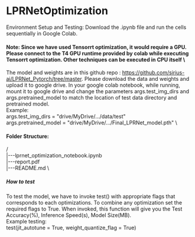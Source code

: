 # LPRNetOptimization
Environment Setup and Testing: Download the .ipynb file and run the cells sequentially in Google Colab.
#### Note: Since we have used Tensorrt optimization, it would require a GPU. Please connect to the T4 GPU runtime provided by colab while executing Tensorrt optimization. Other techniques can be executed in CPU itself \
The model and weights are in this github repo : https://github.com/sirius-ai/LPRNet_Pytorch/tree/master. Please download the data and weights and upload it to google drive. In your google colab notebook, while running, mount it to google drive and change the parameters args.test_img_dirs and args.pretrained_model to match the location of test data directory and pretrained model.\
Example: \
args.test_img_dirs = "drive/MyDrive/.../data/test" \
args.pretrained_model = "drive/MyDrive/.../Final_LPRNet_model.pth" \

#### Folder Structure:
/\
|---lprnet_optimization_notebook.ipynb \
|---report.pdf\
|---README.md \
##### How to test
To test the model, we have to invoke test() with appropriate flags that corresponds to each optimizations. To combine any optimization set the required flags to True. When invoked, this function will give you the Test Accuracy(%), Inference Speed(s), Model Size(MB). \
Example testing: \
test(jit_autotune = True, weight_quantize_flag = True)
